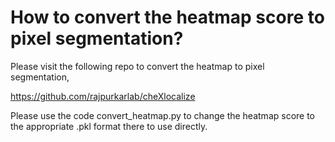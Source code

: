 # How to convert the heatmap score to pixel segmentation?
Please visit the following repo to convert the heatmap to pixel segmentation,

https://github.com/rajpurkarlab/cheXlocalize

Please use the code convert_heatmap.py to change the heatmap score to the appropriate .pkl format there to use directly.

